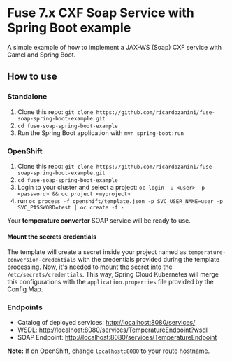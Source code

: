 # Fuse 7.x CXF Soap Service with Spring Boot example

A simple example of how to implement a JAX-WS (Soap) CXF service with Camel and Spring Boot.

## How to use

### Standalone

1. Clone this repo: `git clone https://github.com/ricardozanini/fuse-soap-spring-boot-example.git`
2. `cd fuse-soap-spring-boot-example`
3. Run the Spring Boot application with `mvn spring-boot:run`

### OpenShift

1. Clone this repo: `git clone https://github.com/ricardozanini/fuse-soap-spring-boot-example.git`
2. `cd fuse-soap-spring-boot-example`
3. Login to your cluster and select a project: `oc login -u <user> -p <password> && oc project <myproject>`
4. run `oc process -f openshift/template.json -p SVC_USER_NAME=user -p SVC_PASSWORD=test | oc create -f -`

Your **temperature converter** SOAP service will be ready to use.

#### Mount the secrets credentials

The template will create a secret inside your project named as `temperature-conversion-credentials` with the credentials provided during the template processing. Now, it's needed to mount the secret into the `/etc/secrets/credentials`. This way, Spring Cloud Kubernetes will merge this configurations with the `application.properties` file provided by the Config Map.

### Endpoints

- Catalog of deployed services: [http://localhost:8080/services/](http://localhost:8080/services/)
- WSDL: [http://localhost:8080/services/TemperatureEndpoint?wsdl](http://localhost:8080/services/TemperatureEndpoint?wsdl)
- SOAP Endpoint: [http://localhost:8080/services/TemperatureEndpoint](http://localhost:8080/services/TemperatureEndpoint)

**Note:** If on OpenShift, change `localhost:8080` to your route hostname.